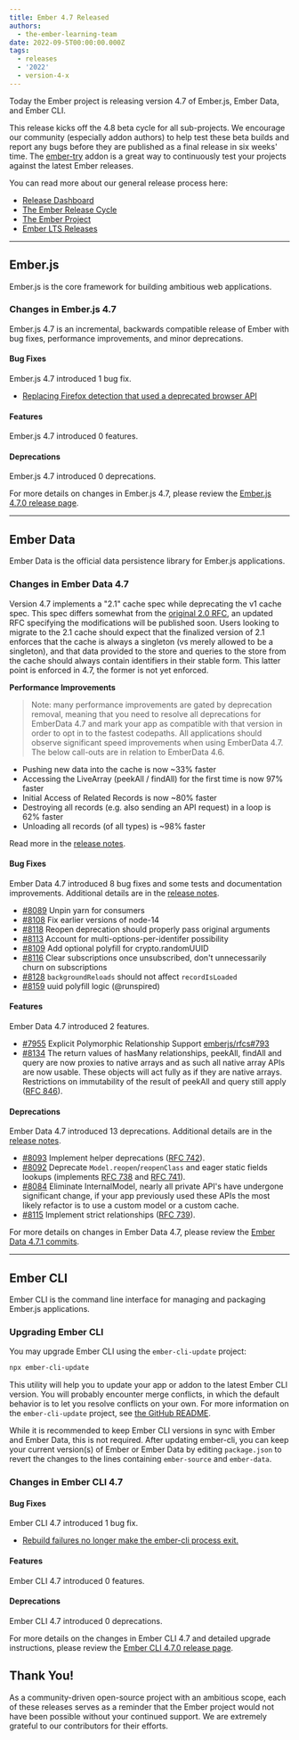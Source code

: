 ```yaml
---
title: Ember 4.7 Released
authors:
  - the-ember-learning-team
date: 2022-09-5T00:00:00.000Z
tags:
  - releases
  - '2022'
  - version-4-x
---
```


Today the Ember project is releasing version 4.7 of Ember.js, Ember Data, and Ember CLI.

This release kicks off the 4.8 beta cycle for all sub-projects. We encourage our community (especially addon authors) to help test these beta builds and report any bugs before they are published as a final release in six weeks' time. The [ember-try](https://github.com/ember-cli/ember-try) addon is a great way to continuously test your projects against the latest Ember releases.

You can read more about our general release process here:

- [Release Dashboard](http://emberjs.com/releases/)
- [The Ember Release Cycle](https://blog.emberjs.com/new-ember-release-process/)
- [The Ember Project](https://blog.emberjs.com/ember-project-at-2-0/)
- [Ember LTS Releases](https://blog.emberjs.com/announcing-embers-first-lts/)

---

## Ember.js

Ember.js is the core framework for building ambitious web applications.

### Changes in Ember.js 4.7

Ember.js 4.7 is an incremental, backwards compatible release of Ember with bug fixes, performance improvements, and minor deprecations.

#### Bug Fixes

Ember.js 4.7 introduced 1 bug fix.

- [Replacing Firefox detection that used a deprecated browser API](https://github.com/emberjs/ember.js/pull/20126)

#### Features

Ember.js 4.7 introduced 0 features.

#### Deprecations

Ember.js 4.7 introduced 0 deprecations.

<!-- Block end -->

For more details on changes in Ember.js 4.7, please review the [Ember.js 4.7.0 release page](https://github.com/emberjs/ember.js/releases/tag/v4.7.0).

---

## Ember Data

Ember Data is the official data persistence library for Ember.js applications.

### Changes in Ember Data 4.7

Version 4.7 implements a "2.1" cache spec while deprecating the v1 cache spec. This spec differs somewhat from the [original 2.0 RFC](https://rfcs.emberjs.com/id/0461-ember-data-singleton-record-data), an updated RFC specifying the modifications will be published soon. Users looking to migrate to the 2.1 cache should expect that the finalized version of 2.1 enforces that the cache is always a singleton (vs merely allowed to be a singleton), and that data provided to the store and queries to the store from the cache should always contain identifiers in their stable form. This latter point is enforced in 4.7, the former is not yet enforced.

<!-- alex disable no-emphasis-as-heading -->
**Performance Improvements**
> Note: many performance improvements are gated by deprecation removal, meaning that you need to resolve all deprecations for EmberData 4.7 and mark your app as compatible with that version in order to opt in to the fastest codepaths.
All applications should observe significant speed improvements when using EmberData 4.7. The below call-outs are in relation to EmberData 4.6.

- Pushing new data into the cache is now ~33% faster
- Accessing the LiveArray (peekAll / findAll) for the first time is now 97% faster
- Initial Access of Related Records is now ~80% faster
- Destroying all records (e.g. also sending an API request) in a loop is 62% faster
- Unloading all records (of all types) is ~98% faster

Read more in the [release notes](https://github.com/emberjs/data/releases/tag/v4.7.1).

#### Bug Fixes

Ember Data 4.7 introduced 8 bug fixes and some tests and documentation improvements. Additional details are in the [release notes](https://github.com/emberjs/data/releases/tag/v4.7.1).

- [#8089](https://github.com/emberjs/data/pull/8089) Unpin yarn for consumers
- [#8108](https://github.com/emberjs/data/pull/8108) Fix earlier versions of node-14
- [#8118](https://github.com/emberjs/data/pull/8118) Reopen deprecation should properly pass original arguments
- [#8113](https://github.com/emberjs/data/pull/8113) Account for multi-options-per-identifer possibility
- [#8109](https://github.com/emberjs/data/pull/8109) Add optional polyfill for crypto.randomUUID
- [#8116](https://github.com/emberjs/data/pull/8116) Clear subscriptions once unsubscribed, don't unnecessarily churn on subscriptions
- [#8128](https://github.com/emberjs/data/pull/8128) `backgroundReloads` should not affect `recordIsLoaded`
- [#8159](https://github.com/emberjs/data/pull/8159) uuid polyfill logic (@runspired)

#### Features

Ember Data 4.7 introduced 2 features.

- [#7955](https://github.com/emberjs/data/pull/7955) Explicit Polymorphic Relationship Support [emberjs/rfcs#793](https://rfcs.emberjs.com/id/0793-polymporphic-relations-without-inheritance)
- [#8134](https://github.com/emberjs/data/pull/8134) The return values of hasMany relationships, peekAll, findAll and query are now proxies to native arrays and as such all native array APIs are now usable. These objects will act fully as if they are native arrays. Restrictions on immutability of the result of peekAll and query still apply ([RFC 846](https://rfcs.emberjs.com/id/0846-ember-data-deprecate-proxies)).

#### Deprecations

Ember Data 4.7 introduced 13 deprecations. Additional details are in the [release notes](https://github.com/emberjs/data/releases/tag/v4.7.1).

- [#8093](https://github.com/emberjs/data/pull/8093) Implement helper deprecations ([RFC 742](https://rfcs.emberjs.com/id/0742-ember-data-deprecate-helper-functions)).
- [#8092](https://github.com/emberjs/data/pull/8092) Deprecate `Model.reopen`/`reopenClass` and eager static fields lookups (implements [RFC 738](https://rfcs.emberjs.com/id/0738-ember-data-deprecate-model-reopen) and [RFC 741](https://rfcs.emberjs.com/id/0741-ember-data-deprecate-model-static-field-access-without-lookup)).
- [#8084](https://github.com/emberjs/data/pull/8084) Eliminate InternalModel, nearly all private API's have undergone significant change, if your app previously used these APIs the most likely refactor is to use a custom model or a custom cache.
- [#8115](https://github.com/emberjs/data/pull/8115) Implement strict relationships ([RFC 739](https://rfcs.emberjs.com/id/0739-ember-data-deprecate-non-strict-relationships)).

For more details on changes in Ember Data 4.7, please review the
[Ember Data 4.7.1 commits](https://github.com/emberjs/data/compare/v4.1.0...v4.7.1).

---

## Ember CLI

Ember CLI is the command line interface for managing and packaging Ember.js applications.

### Upgrading Ember CLI

You may upgrade Ember CLI using the `ember-cli-update` project:

```bash
npx ember-cli-update
```

This utility will help you to update your app or addon to the latest Ember CLI version. You will probably encounter merge conflicts, in which the default behavior is to let you resolve conflicts on your own. For more information on the `ember-cli-update` project, see [the GitHub README](https://github.com/ember-cli/ember-cli-update).

While it is recommended to keep Ember CLI versions in sync with Ember and Ember Data, this is not required. After updating ember-cli, you can keep your current version(s) of Ember or Ember Data by editing `package.json` to revert the changes to the lines containing `ember-source` and `ember-data`.

### Changes in Ember CLI 4.7

#### Bug Fixes

Ember CLI 4.7 introduced 1 bug fix.

- [Rebuild failures no longer make the ember-cli process exit.](https://github.com/ember-cli/ember-cli/pull/9987)

#### Features

Ember CLI 4.7 introduced 0 features.

#### Deprecations

Ember CLI 4.7 introduced 0 deprecations.

For more details on the changes in Ember CLI 4.7 and detailed upgrade
instructions, please review the [Ember CLI 4.7.0 release page](https://github.com/ember-cli/ember-cli/releases/tag/v4.7.0).

## Thank You!

As a community-driven open-source project with an ambitious scope, each of these releases serves as a reminder that the Ember project would not have been possible without your continued support. We are extremely grateful to our contributors for their efforts.
